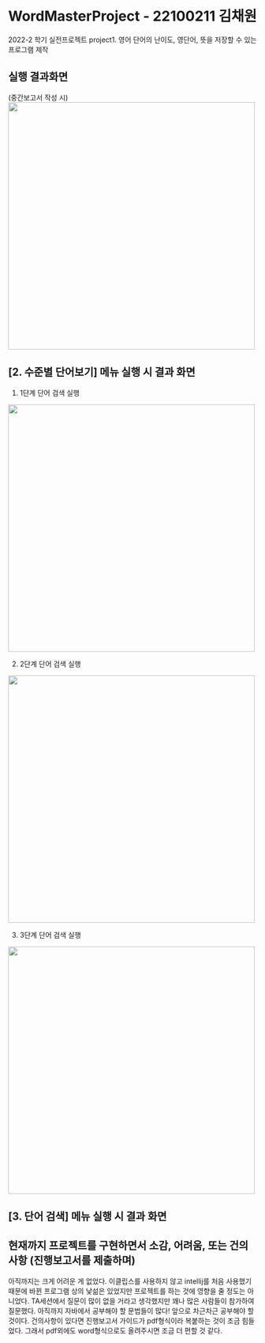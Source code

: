 # WordMasterProject - 22100211 김채원
2022-2 학기 실전프로젝트 project1.
영어 단어의 난이도, 영단어, 뜻을 저장할 수 있는 프로그램 제작

## 실행 결과화면
(중간보고서 작성 시)
<img src = 'https://user-images.githubusercontent.com/103620174/188654488-81dd530b-9c28-488b-88f7-444b3aa22e69.png' width = '500'>

## [2. 수준별 단어보기] 메뉴 실행 시 결과 화면
 1) 1단계 단어 검색 실행
<img src = 'https://user-images.githubusercontent.com/103620174/190348770-103d97ed-ccb9-4fef-ac05-d55d315d1c86.png' width = '500'>

 2) 2단계 단어 검색 실행
<img src = 'https://user-images.githubusercontent.com/103620174/190349067-2023409d-73a3-4ba8-9107-3ecd83a69fcf.png' width = '500'>

 3) 3단계 단어 검색 실행
<img src = 'https://user-images.githubusercontent.com/103620174/190349222-c7e62fa1-2800-4bcc-8ecd-f043dfc8305d.png' width = '500'>

## [3. 단어 검색] 메뉴 실행 시 결과 화면
 





## 현재까지 프로젝트를 구현하면서 소감, 어려움, 또는 건의사항 (진행보고서를 제출하며)
 아직까지는 크게 어려운 게 없었다.
 이클립스를 사용하지 않고 intellij를 처음 사용했기 때문에 바뀐 프로그램 상의 낯섦은 있었지만 프로젝트를 하는 것에 영향을 줄 정도는 아니었다.
 TA세션에서 질문이 많이 없을 거라고 생각했지만 꽤나 많은 사람들이 참가하여 질문했다.
 아직까지 자바에서 공부해야 할 문법들이 많다! 앞으로 차근차근 공부해야 할 것이다.
 건의사항이 있다면  진행보고서 가이드가 pdf형식이라 복붙하는 것이 조금 힘들었다. 그래서 pdf외에도 word형식으로도 올려주시면 조금 더 편할 것 같다.
